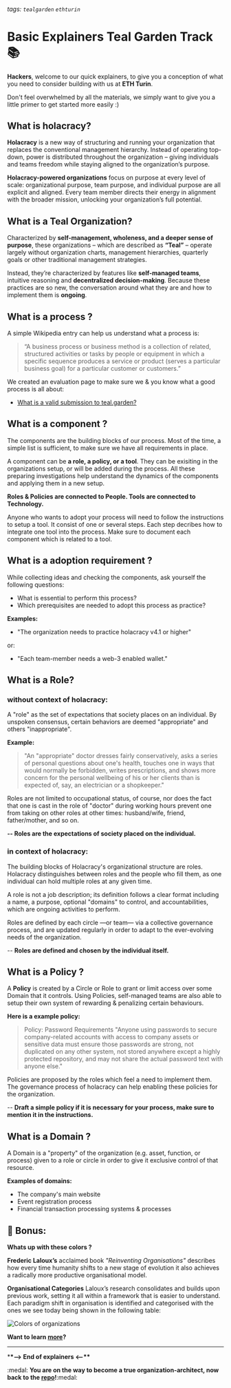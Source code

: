 ###### tags: `tealgarden` `ethturin`

# Basic Explainers Teal Garden Track :books:

**Hackers**, welcome to our quick explainers, to give you a conception of what you need to consider building with us at **ETH Turin**.

Don't feel overwhelmed by all the materials, we simply want to give you a little primer to get started more easily :)

## What is holacracy?

**Holacracy** is a new way of structuring and running your organization that replaces the conventional management hierarchy. Instead of operating top-down, power is distributed throughout the organization – giving individuals and teams freedom while staying aligned to the organization’s purpose.

**Holacracy-powered organizations** focus on purpose at every level of scale: organizational purpose, team purpose, and individual purpose are all explicit and aligned. Every team member directs their energy in alignment with the broader mission, unlocking your organization’s full potential.

## What is a Teal Organization?

Characterized by **self-management, wholeness, and a deeper sense of purpose**, these organizations – which are described as **“Teal”** – operate largely without organization charts, management hierarchies, quarterly goals or other traditional management strategies.

Instead, they’re characterized by features like **self-managed teams**, intuitive reasoning and **decentralized decision-making**. Because these practices are so new, the conversation around what they are and how to implement them is **ongoing**.

## What is a process ?

A simple Wikipedia entry can help us understand what a process is:

> “A business process or business method is a collection of related, structured activities or tasks by people or equipment in which a specific sequence produces a service or product (serves a particular business goal) for a particular customer or customers.”

We created an evaluation page to make sure we & you know what a good process is all about:

- [What is a valid submission to teal.garden?](https://github.com/deora-earth/tealgarden/tree/develop/docs/submission-evaluation.md)

## What is a component ?

The components are the building blocks of our process. Most of the time, a simple list is sufficient, to make sure we have all requirements in place.

A component can be **a role, a policy, or a tool**. They can be exisiting in the organizations setup, or will be added during the process. All these preparing investigations help understand the dynamics of the components and applying them in a new setup.

**Roles & Policies are connected to People.
Tools are connected to Technology.**

Anyone who wants to adopt your process will need to follow the instructions to setup a tool. It consist of one or several steps. Each step decribes how to integrate one tool into the process. Make sure to document each component which is related to a tool.

## What is a adoption requirement ?

While collecting ideas and checking the components, ask yourself the following questions:

- What is essential to perform this process?
- Which prerequisites are needed to adopt this process as practice?

**Examples:**

- "The organization needs to practice holacracy v4.1 or higher"

or:

- "Each team-member needs a web-3 enabled wallet."

## What is a Role?

### without context of holacracy:

A "role" as the set of expectations that society places on an individual. By unspoken consensus, certain behaviors are deemed "appropriate" and others "inappropriate".

**Example:**

> "An "appropriate" doctor dresses fairly conservatively, asks a series of personal questions about one's health, touches one in ways that would normally be forbidden, writes prescriptions, and shows more concern for the personal wellbeing of his or her clients than is expected of, say, an electrician or a shopkeeper."

Roles are not limited to occupational status, of course, nor does the fact that one is cast in the role of "doctor" during working hours prevent one from taking on other roles at other times: husband/wife, friend, father/mother, and so on.

**-- Roles are the expectations of society placed on the individual.**

### in context of holacracy:

The building blocks of Holacracy's organizational structure are roles. Holacracy distinguishes between roles and the people who fill them, as one individual can hold multiple roles at any given time.

A role is not a job description; its definition follows a clear format including a name, a purpose, optional "domains" to control, and accountabilities, which are ongoing activities to perform.

Roles are defined by each circle —or team— via a collective governance process, and are updated regularly in order to adapt to the ever-evolving needs of the organization.

-- **Roles are defined and chosen by the individual itself.**

## What is a Policy ?

A **Policy** is created by a Circle or Role to grant or limit access over some Domain that it controls. Using Policies, self-managed teams are also able to setup their own system of rewarding & penalizing certain behaviours.

**Here is a example policy:**

> Policy: Password Requirements
> "Anyone using passwords to secure company-related accounts with access to company assets or sensitive data must ensure those passwords are strong, not duplicated on any other system, not stored anywhere except a highly protected repository, and may not share the actual password text with anyone else."

Policies are proposed by the roles which feel a need to implement them. The governance process of holacracy can help enabling these policies for the organization.

-- **Draft a simple policy if it is necessary for your process, make sure to mention it in the instructions.**

## What is a Domain ?

A Domain is a "property" of the organization (e.g. asset, function, or process) given to a role or circle in order to give it exclusive control of that resource.

**Examples of domains:**

- The company's main website
- Event registration process
- Financial transaction processing systems & processes

## :tada: Bonus:

**Whats up with these colors ?**

**Frederic Laloux’s** acclaimed book _"Reinventing Organisations"_ describes how every time humanity shifts to a new stage of evolution it also achieves a radically more productive organisational model.

**Organisational Categories**
Laloux’s research consolidates and builds upon previous work, setting it all within a framework that is easier to understand. Each paradigm shift in organisation is identified and categorised with the ones we see today being shown in the following table:

![Colors of organizations](https://i.imgur.com/rbkvzdp.png)

**Want to learn [more](http://pragmaticscrum.info/what-colour-is-your-organisation/)?**

---

\***\*--> End of explainers <--\*\***

:medal: **You are on the way to become a true organization-architect, now back to the [repo](https://github.com/deora-earth/tealgarden)!**:medal:
